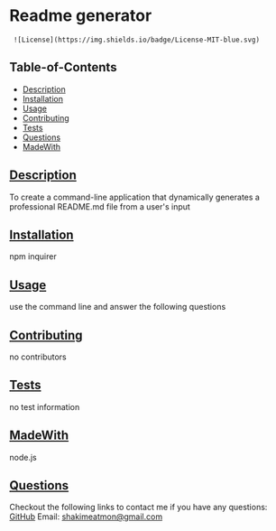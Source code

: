 # Readme generator

  
     ![License](https://img.shields.io/badge/License-MIT-blue.svg)
        
  ## Table-of-Contents
  * [Description](#description)
  * [Installation](#installation)
  * [Usage](#usage)
  * [Contributing](#contributing)
  * [Tests](#tests)
  * [Questions](#questions)
  * [MadeWith](#MadeWith)
  
  ## [Description](#description)
  To create a command-line application that dynamically generates a professional README.md file from a user's input

  ## [Installation](#Installation)
  npm inquirer

  ## [Usage](#usage)
  use the command line and answer the following questions
  
  ## [Contributing](#Contributing)
  no contributors
  
  ## [Tests](#Tests)
  no test information

  ## [MadeWith](#MadeWith)
  node.js

  ## [Questions](#Questions)
  Checkout the following links to contact me if you have any questions:
  [GitHub](https://github.com/Chubbsdaweb)
  Email: shakimeatmon@gmail.com
